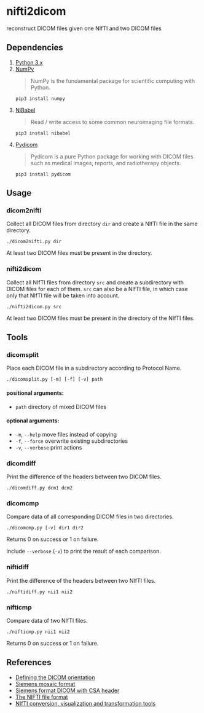 # nifti2dicom

reconstruct DICOM files given one NIfTI and two DICOM files

## Dependencies

1. [Python 3.x](https://www.python.org/)
2. [NumPy](http://www.numpy.org/)
   > NumPy is the fundamental package for scientific computing with Python.
   ```
   pip3 install numpy
   ```
3. [NiBabel](http://nipy.org/nibabel/)
   > Read / write access to some common neuroimaging file formats.
   ```
   pip3 install nibabel
   ```
4. [Pydicom](https://pydicom.github.io/)
   > Pydicom is a pure Python package for working with DICOM files such as medical images, reports, and radiotherapy objects.
   ```
   pip3 install pydicom
   ```

## Usage

### dicom2nifti

Collect all DICOM files from directory `dir` and create a NIfTI file in the same directory.

```
./dicom2nifti.py dir
```

At least two DICOM files must be present in the directory.

### nifti2dicom

Collect all NIfTI files from directory `src` and create a subdirectory with DICOM files for each of them.
`src` can also be a NIfTI file, in which case only that NIfTI file will be taken into account.

```
./nifti2dicom.py src
```

At least two DICOM files must be present in the directory of the NIfTI files.

## Tools

### dicomsplit

Place each DICOM file in a subdirectory according to Protocol Name.

```
./dicomsplit.py [-m] [-f] [-v] path
```

#### positional arguments:

* `path`
   directory of mixed DICOM files

#### optional arguments:

* `-m`, `--help`
  move files instead of copying
* `-f`, `--force`
  overwrite existing subdirectories
* `-v`, `--verbose`
  print actions

### dicomdiff

Print the difference of the headers between two DICOM files.

```
./dicomdiff.py dcm1 dcm2
```

### dicomcmp

Compare data of all corresponding DICOM files in two directories.

```
./dicomcmp.py [-v] dir1 dir2
```

Returns 0 on success or 1 on failure.

Include `--verbose` (`-v`) to print the result of each comparison.

### niftidiff

Print the difference of the headers between two NIfTI files.

```
./niftidiff.py nii1 nii2
```

### nifticmp

Compare data of two NIfTI files.

```
./nifticmp.py nii1 nii2
```

Returns 0 on success or 1 on failure.

## References

* [Defining the DICOM orientation](http://nipy.org/nibabel/dicom/dicom_orientation.html)
* [Siemens mosaic format](http://nipy.org/nibabel/dicom/dicom_mosaic.html)
* [Siemens format DICOM with CSA header](http://nipy.org/nibabel/dicom/siemens_csa.html)
* [The NIFTI file format](https://brainder.org/2012/09/23/the-nifti-file-format/)
* [NIfTI conversion, visualization and transformation tools](https://www.mathworks.com/matlabcentral/fileexchange/42997-xiangruili-dicm2nii)
